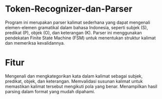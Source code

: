 # Token-Recognizer-dan-Parser

Program ini merupakan parser kalimat sederhana yang dapat mengenali elemen-elemen gramatikal dalam bahasa Indonesia, seperti subjek (S), predikat (P), objek (O), dan keterangan (K). Parser ini menggunakan pendekatan Finite State Machine (FSM) untuk menentukan struktur kalimat dan memeriksa kevalidannya.

# Fitur
Mengenali dan mengkategorikan kata dalam kalimat sebagai subjek, predikat, objek, dan keterangan.
Memvalidasi susunan kalimat untuk memastikan kalimat tersebut mengikuti pola yang benar.
Menampilkan hasil parsing dalam format yang mudah dipahami.
